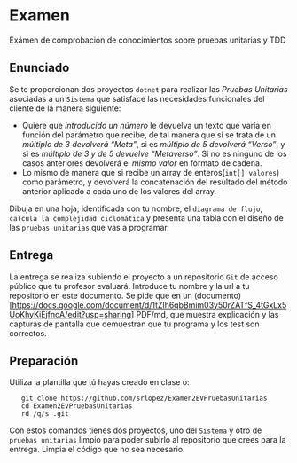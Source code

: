 # Examen  
Exámen de comprobación de conocimientos sobre pruebas unitarias y TDD

## Enunciado
Se te proporcionan dos proyectos `dotnet` para realizar las *Pruebas Unitarias* asociadas a un `Sistema` que satisface las necesidades funcionales del cliente de la manera siguiente:  
- Quiere que *introducido un número* le devuelva un texto que varía en función del parámetro que recibe, de tal manera que si se trata de un *múltiplo de 3 devolverá “Meta”*, si es *múltiplo de 5 devolverá “Verso”*, y si es *múltiplo de 3 y de 5 devuelve “Metaverso”*. Si no es ninguno de los casos anteriores devolverá el _mismo valor_ en formato de cadena. 
- Lo mismo de manera que si recibe un array de enteros(`int[] valores`) como parámetro, y devolverá la concatenación del resultado del método anterior aplicado a cada uno de los valores del array. 

Dibuja en una hoja, identificada con tu nombre, el `diagrama de flujo`, `calcula la complejidad ciclomática` y presenta una tabla con el diseño de las `pruebas unitarias` que vas a  programar.

## Entrega
  La entrega se realiza subiendo el proyecto a un repositorio `Git` de acceso público que tu profesor evaluará. Introduce tu nombre y la url a tu repositorio en este documento.
  Se pide que en un (documento)[https://docs.google.com/document/d/1tZlh6qbBmim03y50rZATfS_4tGxLx5UoKhyKiEjfnoA/edit?usp=sharing] PDF/md, que muestra explicación y las capturas de pantalla que demuestran que tu programa y los test son correctos.

## Preparación
Utiliza la plantilla que tú hayas creado en clase o:
```
   git clone https://github.com/srlopez/Examen2EVPruebasUnitarias
   cd Examen2EVPruebasUnitarias
   rd /q/s .git
```
Con estos comandos tienes dos proyectos, uno del `Sistema` y otro de `pruebas unitarias` limpio para poder subirlo al repositorio que crees para la entrega. Limpia el código que no sea necesario. 

